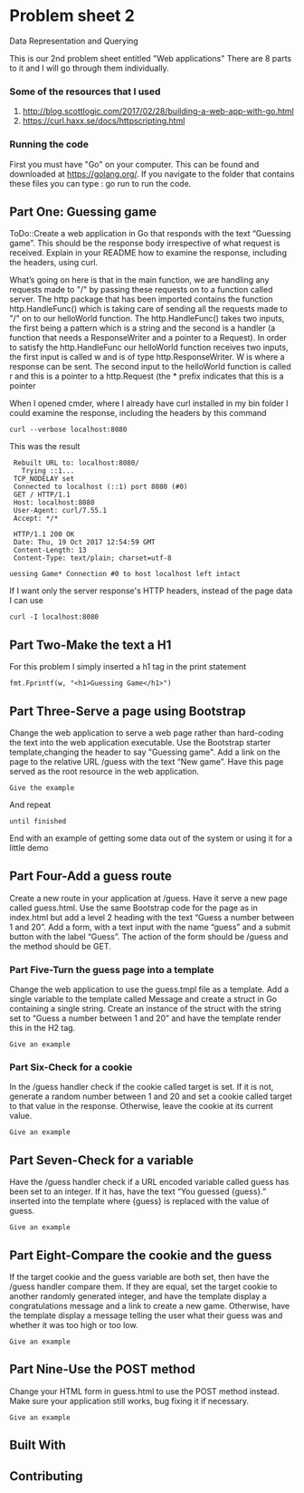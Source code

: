 # Problem sheet 2
Data Representation and Querying

This is our 2nd problem sheet entitled "Web applications" There are 8 parts
to it and I will go through them individually.

### Some of the resources that I used

1. http://blog.scottlogic.com/2017/02/28/building-a-web-app-with-go.html
2. https://curl.haxx.se/docs/httpscripting.html

### Running the code

First you must have "Go" on your computer. This can be found and downloaded at https://golang.org/.
If you navigate to the folder that contains these files you can type :
go run <file name> to run the code.

## Part One: Guessing game

ToDo::Create a web application in Go that responds with the text “Guessing game”. This should be the response body irrespective of what request is received. Explain in your README how to examine the response, including the headers, using curl.

What’s going on here is that in the main function, we are handling any requests made to "/" by passing these requests on to a function called server. The http package that has been imported contains the function http.HandleFunc() which is taking care of sending all the requests made to "/" on to our helloWorld function. The http.HandleFunc() takes two inputs, the first being a pattern which is a string and the second is a handler (a function that needs a ResponseWriter and a pointer to a Request). In order to satisfy the http.HandleFunc our helloWorld function receives two inputs, the first input is called w and is of type http.ResponseWriter. W is where a response can be sent. The second input to the helloWorld function is called r and this is a pointer to a http.Request (the * prefix indicates that this is a pointer

When I opened cmder, where I already have curl installed in my bin folder I could examine the response, including the headers by this command

```
curl --verbose localhost:8080
```

This was the result

```
 Rebuilt URL to: localhost:8080/                          
   Trying ::1...                                          
 TCP_NODELAY set                                          
 Connected to localhost (::1) port 8080 (#0)              
 GET / HTTP/1.1                                           
 Host: localhost:8080                                     
 User-Agent: curl/7.55.1                                  
 Accept: */*                                              
                                                          
 HTTP/1.1 200 OK                                          
 Date: Thu, 19 Oct 2017 12:54:59 GMT                      
 Content-Length: 13                                       
 Content-Type: text/plain; charset=utf-8                  
                                                          
uessing Game* Connection #0 to host localhost left intact 
```
If I want only the server response's HTTP headers, instead of the page data I can use 

```
curl -I localhost:8080
```




## Part Two-Make the text a H1

For this problem I simply inserted a h1 tag in the print statement

```
fmt.Fprintf(w, "<h1>Guessing Game</h1>")
```

## Part Three-Serve a page using Bootstrap

Change the web application to serve a web page rather than hard-coding the text into the web application executable. Use the Bootstrap starter template,changing the header to say "Guessing game". Add a link on the page to the relative URL /guess with the text “New game”. Have this page served as the root resource in the web application.

```
Give the example
```

And repeat

```
until finished
```

End with an example of getting some data out of the system or using it for a little demo

## Part Four-Add a guess route

Create a new route in your application at /guess. Have it serve a new page called guess.html. Use the same Bootstrap code for the page as in index.html but add a level 2 heading with the text “Guess a number between 1 and 20”. Add a form, with a text input with the name “guess” and a submit button with the label “Guess”. The action of the form should be /guess and the method should be GET.

### Part Five-Turn the guess page into a template

Change the web application to use the guess.tmpl file as a template. Add a single variable to the template called Message and create a struct in Go containing a single string. Create an instance of the struct with the string set to “Guess a number between 1 and 20” and have the template render this in the H2 tag.

```
Give an example
```

### Part Six-Check for a cookie

In the /guess handler check if the cookie called target is set. If it is not, generate a random number between 1 and 20 and set a cookie called target to that value in the response. Otherwise, leave the cookie at its current value.

```
Give an example
```

## Part Seven-Check for a variable

Have the /guess handler check if a URL encoded variable called guess has been set to an integer. If it has, have the text “You guessed {guess}.” inserted into the template where {guess} is replaced with the value of guess.

```
Give an example
```

## Part Eight-Compare the cookie and the guess

If the target cookie and the guess variable are both set, then have the /guess handler compare them. If they are equal, set the target cookie to another randomly generated integer, and have the template display a congratulations message and a link to create a new game. Otherwise, have the template display a message telling the user what their guess was and whether it was too high or too low.

```
Give an example
```

## Part Nine-Use the POST method

Change your HTML form in guess.html to use the POST method instead. Make sure your application still works, bug fixing it if necessary.

```
Give an example
```

## Built With

## Contributing

